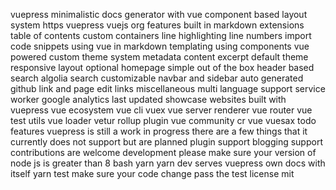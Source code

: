 vuepress minimalistic docs generator with vue component based layout system https vuepress vuejs org features built in markdown extensions table of contents custom containers line highlighting line numbers import code snippets using vue in markdown templating using components vue powered custom theme system metadata content excerpt default theme responsive layout optional homepage simple out of the box header based search algolia search customizable navbar and sidebar auto generated github link and page edit links miscellaneous multi language support service worker google analytics last updated showcase websites built with vuepress vue ecosystem vue cli vuex vue server renderer vue router vue test utils vue loader vetur rollup plugin vue community cr vue vuesax todo features vuepress is still a work in progress there are a few things that it currently does not support but are planned plugin support blogging support contributions are welcome development please make sure your version of node js is greater than 8 bash yarn yarn dev serves vuepress own docs with itself yarn test make sure your code change pass the test license mit